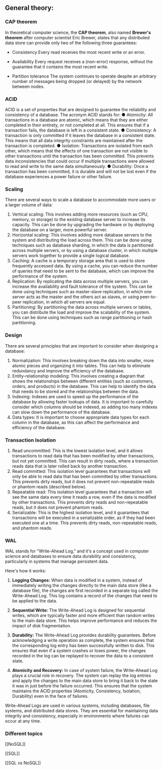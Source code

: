 
## General theory:

### CAP theorem
In theoretical computer science, the **CAP theorem**, also named **Brewer's theorem** after computer scientist Eric Brewer, states that any distributed data store can provide only two of the following three guarantees:

- Consistency
 Every read receives the most recent write or an error.

- Availability
 Every request receives a (non-error) response, without the guarantee that it contains the most recent write.

- Partition tolerance
 The system continues to operate despite an arbitrary number of messages being dropped (or delayed) by the network between nodes.


### ACID

ACID is a set of properties that are designed to guarantee the reliability and consistency of a database. The acronym ACID stands for: 
	● Atomicity: All transactions in a database are atomic, which means that they are either completed in their entirety, or not completed at all. This ensures that if a transaction fails, the database is left in a consistent state. 
	● Consistency: A transaction is only committed if it leaves the database in a consistent state. This means that all data integrity constraints are maintained after the transaction is completed. 
	● Isolation: Transactions are isolated from each other, which means that the effects of one transaction are not visible to other transactions until the transaction has been committed. This prevents data inconsistencies that could occur if multiple transactions were allowed to read and write to the same data simultaneously. 
	● Durability: Once a transaction has been committed, it is durable and will not be lost even if the database experiences a power failure or other failure. 


### Scaling
There are several ways to scale a database to accommodate more users or a larger volume of data: 
1. Vertical scaling: This involves adding more resources (such as CPU, memory, or storage) to the existing database server to increase its capacity. This can be done by upgrading the hardware or by deploying the database on a larger, more powerful server. 
2. Horizontal scaling: This involves adding more database servers to the system and distributing the load across them. This can be done using techniques such as database sharding, in which the data is partitioned across multiple servers, or by using a database cluster, in which multiple servers work together to provide a single logical database. 
3. Caching: A cache is a temporary storage area that is used to store frequently accessed data. By using a cache, you can reduce the number of queries that need to be sent to the database, which can improve the performance of the system. 
4. Replication: By replicating the data across multiple servers, you can increase the availability and fault tolerance of the system. This can be done using techniques such as master-slave replication, in which one server acts as the master and the others act as slaves, or using peer-to-peer replication, in which all servers are equal. 
5. Partitioning: By partitioning the data across multiple servers or tables, you can distribute the load and improve the scalability of the system. This can be done using techniques such as range partitioning or hash partitioning.

### Design
There are several principles that are important to consider when designing a database: 
1. Normalization: This involves breaking down the data into smaller, more atomic pieces and organizing it into tables. This can help to eliminate redundancy and improve the efficiency of the database. 
2. Entity-relationship modeling: This involves creating a diagram that shows the relationships between different entities (such as customers, orders, and products) in the database. This can help to identify the data that needs to be stored and the relationships between the data. 
3. Indexing: Indexes are used to speed up the performance of the database by allowing faster lookups of data. It is important to carefully consider which columns should be indexed, as adding too many indexes can slow down the performance of the database. 
4. Data types: It is important to choose appropriate data types for each column in the database, as this can affect the performance and efficiency of the database.

### Transaction Isolation
1. Read uncommitted: This is the lowest isolation level, and it allows transactions to read data that has been modified by other transactions, but not yet committed. This can result in dirty reads, where a transaction reads data that is later rolled back by another transaction. 
2. Read committed: This isolation level guarantees that transactions will only be able to read data that has been committed by other transactions. This prevents dirty reads, but it does not prevent non-repeatable reads or phantom reads (described below). 
3. Repeatable read: This isolation level guarantees that a transaction will see the same data every time it reads a row, even if the data is modified by other transactions. This prevents dirty reads and non-repeatable reads, but it does not prevent phantom reads. 
4. Serializable: This is the highest isolation level, and it guarantees that transactions will be executed in a serializable order, as if they had been executed one at a time. This prevents dirty reads, non-repeatable reads, and phantom reads.

### WAL
WAL stands for "Write-Ahead Log," and it's a concept used in computer science and databases to ensure data durability and consistency, particularly in systems that manage persistent data.

Here's how it works:

1. **Logging Changes:** When data is modified in a system, instead of immediately writing the changes directly to the main data store (like a database file), the changes are first recorded in a separate log called the Write-Ahead Log. This log contains a record of the changes that need to be applied to the data.

2. **Sequential Write:** The Write-Ahead Log is designed for sequential writes, which are typically faster and more efficient than random writes to the main data store. This helps improve performance and reduces the impact of disk fragmentation.

3. **Durability:** The Write-Ahead Log provides durability guarantees. Before acknowledging a write operation as complete, the system ensures that the corresponding log entry has been successfully written to disk. This ensures that even if a system crashes or loses power, the changes recorded in the log can be replayed to recover the data to a consistent state.

4. **Atomicity and Recovery:** In case of system failure, the Write-Ahead Log plays a crucial role in recovery. The system can replay the log entries and apply the changes to the main data store to bring it back to the state it was in just before the failure occurred. This ensures that the system maintains the ACID properties (Atomicity, Consistency, Isolation, Durability) even in the face of failures.


Write-Ahead Logs are used in various systems, including databases, file systems, and distributed data stores. They are essential for maintaining data integrity and consistency, especially in environments where failures can occur at any time.


### Different topics

[[NoSQL]]

[[SQL]]

[[SQL vs NoSQL]]